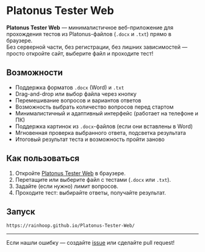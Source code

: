 # Platonus Tester Web

**Platonus Tester Web** — минималистичное веб-приложение для прохождения тестов из Platonus-файлов (`.docx` и `.txt`) прямо в браузере.  
Без серверной части, без регистрации, без лишних зависимостей — просто откройте сайт, выберите файл и проходите тест!

## Возможности

- Поддержка форматов `.docx` (Word) и `.txt`
- Drag-and-drop или выбор файла через кнопку
- Перемешивание вопросов и вариантов ответов
- Возможность выбрать количество вопросов перед стартом
- Минималистичный и адаптивный интерфейс (работает на телефоне и ПК)
- Поддержка картинок из `.docx`-файлов (если они вставлены в Word)
- Мгновенная проверка выбранного ответа, подсветка результата
- Итоговый результат теста и возможность пройти заново

## Как пользоваться

1. Откройте [Platonus Tester Web](https://rainhoop.github.io/Platonus-Tester-Web/) в браузере.
2. Перетащите или выберите файл с тестами (`.docx` или `.txt`).
3. Задайте (если нужно) лимит вопросов.
4. Проходите тест: выбирайте ответы, получайте результат.

## Запуск

`https://rainhoop.github.io/Platonus-Tester-Web/`

---

Если нашли ошибку — создайте [issue](https://github.com/rainhoop/Platonus-Tester-Web/issues) или сделайте pull request!
